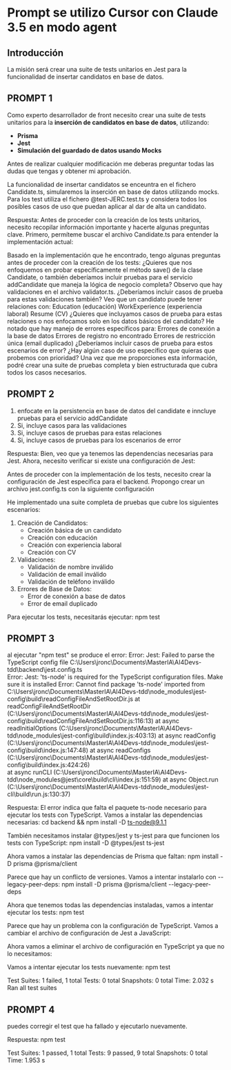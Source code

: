 # Prompt se utilizo Cursor con Claude 3.5 en modo agent 

## Introducción
La misión será crear una suite de tests unitarios en Jest para la funcionalidad de insertar candidatos en base de datos. 

## PROMPT 1
Como experto desarrollador de front necesito crear una suite de tests unitarios para la **inserción de candidatos en base de datos**, utilizando:

- **Prisma**
- **Jest** 
- **Simulación del guardado de datos usando Mocks**

Antes de realizar cualquier modificación me deberas preguntar todas las dudas que tengas y obtener mi aprobación.

La funcionalidad de insertar candidatos se enceuntra en el fichero Candidate.ts, simularemos la inserción en base de datos utilizando mocks.
Para los test utiliza el fichero @test-JERC.test.ts y considera todos los posibles casos de uso que puedan aplicar al dar de alta un candidato.

Respuesta:
Antes de proceder con la creación de los tests unitarios, necesito recopilar información importante y hacerte algunas preguntas clave.
Primero, permíteme buscar el archivo Candidate.ts para entender la implementación actual:

Basado en la implementación que he encontrado, tengo algunas preguntas antes de proceder con la creación de los tests:
¿Quieres que nos enfoquemos en probar específicamente el método save() de la clase Candidate, o también deberíamos incluir pruebas para el servicio addCandidate que maneja la lógica de negocio completa?
Observo que hay validaciones en el archivo validator.ts. ¿Deberíamos incluir casos de prueba para estas validaciones también?
Veo que un candidato puede tener relaciones con:
Education (educación)
WorkExperience (experiencia laboral)
Resume (CV)
¿Quieres que incluyamos casos de prueba para estas relaciones o nos enfocamos solo en los datos básicos del candidato?
He notado que hay manejo de errores específicos para:
Errores de conexión a la base de datos
Errores de registro no encontrado
Errores de restricción única (email duplicado)
¿Deberíamos incluir casos de prueba para estos escenarios de error?
¿Hay algún caso de uso específico que quieras que probemos con prioridad?
Una vez que me proporciones esta información, podré crear una suite de pruebas completa y bien estructurada que cubra todos los casos necesarios.

## PROMPT 2
1. enfocate en la persistencia en base de datos del candidate e inncluye pruebas para el servicio addCandidate
2. Si, incluye casos para las validaciones
3. Si, incluye casos de pruebas para estas relaciones
4. Si, incluye casos de pruebas para los escenarios de error

Respuesta:
Bien, veo que ya tenemos las dependencias necesarias para Jest. Ahora, necesito verificar si existe una configuración de Jest:

Antes de proceder con la implementación de los tests, necesito crear la configuración de Jest específica para el backend. Propongo crear un archivo jest.config.ts con la siguiente configuración

He implementado una suite completa de pruebas que cubre los siguientes escenarios:
1. Creación de Candidatos:
	- Creación básica de un candidato
	- Creación con educación
	- Creación con experiencia laboral
	- Creación con CV
2. Validaciones:
	- Validación de nombre inválido
	- Validación de email inválido
	- Validación de teléfono inválido
3. Errores de Base de Datos:
	- Error de conexión a base de datos
	- Error de email duplicado

Para ejecutar los tests, necesitarás ejecutar:
npm test

## PROMPT 3
al ejecutar "npm test" se produce el error:
Error: Jest: Failed to parse the TypeScript config file C:\Users\jronc\Documents\MasterIA\AI4Devs-tdd\backend\jest.config.ts   
  Error: Jest: 'ts-node' is required for the TypeScript configuration files. Make sure it is installed
Error: Cannot find package 'ts-node' imported from C:\Users\jronc\Documents\MasterIA\AI4Devs-tdd\node_modules\jest-config\build\readConfigFileAndSetRootDir.js
    at readConfigFileAndSetRootDir (C:\Users\jronc\Documents\MasterIA\AI4Devs-tdd\node_modules\jest-config\build\readConfigFileAndSetRootDir.js:116:13)
    at async readInitialOptions (C:\Users\jronc\Documents\MasterIA\AI4Devs-tdd\node_modules\jest-config\build\index.js:403:13) 
    at async readConfig (C:\Users\jronc\Documents\MasterIA\AI4Devs-tdd\node_modules\jest-config\build\index.js:147:48)
    at async readConfigs (C:\Users\jronc\Documents\MasterIA\AI4Devs-tdd\node_modules\jest-config\build\index.js:424:26)        
    at async runCLI (C:\Users\jronc\Documents\MasterIA\AI4Devs-tdd\node_modules\@jest\core\build\cli\index.js:151:59)
    at async Object.run (C:\Users\jronc\Documents\MasterIA\AI4Devs-tdd\node_modules\jest-cli\build\run.js:130:37)


Respuesta:
El error indica que falta el paquete ts-node necesario para ejecutar los tests con TypeScript. Vamos a instalar las dependencias necesarias:
cd backend && npm install -D ts-node@9.1.1

También necesitamos instalar @types/jest y ts-jest para que funcionen los tests con TypeScript:
npm install -D @types/jest ts-jest

Ahora vamos a instalar las dependencias de Prisma que faltan:
npm install -D prisma @prisma/client

Parece que hay un conflicto de versiones. Vamos a intentar instalarlo con --legacy-peer-deps:
npm install -D prisma @prisma/client --legacy-peer-deps

Ahora que tenemos todas las dependencias instaladas, vamos a intentar ejecutar los tests:
npm test

Parece que hay un problema con la configuración de TypeScript. Vamos a cambiar el archivo de configuración de Jest a JavaScript:

Ahora vamos a eliminar el archivo de configuración en TypeScript ya que no lo necesitamos:

Vamos a intentar ejecutar los tests nuevamente:
npm test

Test Suites: 1 failed, 1 total
Tests:       0 total
Snapshots:   0 total
Time:        2.032 s
Ran all test suites

## PROMPT 4
puedes corregir el test que ha fallado y ejecutarlo nuevamente.

Respuesta:
npm test

Test Suites: 1 passed, 1 total
Tests:       9 passed, 9 total
Snapshots:   0 total
Time:        1.953 s